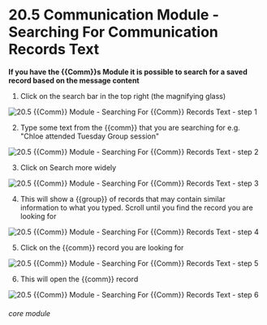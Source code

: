 # 20.5 Communication Module - Searching For Communication Records Text

**If you have the {{Comm}}s Module it is possible to search for a saved record based on the message content**

1. Click on the search bar in the top right (the magnifying glass)

![20.5 {{Comm}} Module - Searching For {{Comm}} Records Text - step 1](20.5_Communication_Module_-_Searching_For_Communication_Records_Text_im_1.png)

2. Type some text from the {{comm}} that you are searching for e.g. &quot;Chloe attended Tuesday Group session&quot;

![20.5 {{Comm}} Module - Searching For {{Comm}} Records Text - step 2](20.5_Communication_Module_-_Searching_For_Communication_Records_Text_im_2.png)

3. Click on Search more widely

![20.5 {{Comm}} Module - Searching For {{Comm}} Records Text - step 3](20.5_Communication_Module_-_Searching_For_Communication_Records_Text_im_3.png)

4. This will show a {{group}} of records that may contain similar information to what you typed. Scroll until you find the record you are looking for

![20.5 {{Comm}} Module - Searching For {{Comm}} Records Text - step 4](20.5_Communication_Module_-_Searching_For_Communication_Records_Text_im_4.png)

5. Click on the {{comm}} record you are looking for

![20.5 {{Comm}} Module - Searching For {{Comm}} Records Text - step 5](20.5_Communication_Module_-_Searching_For_Communication_Records_Text_im_5.png)

6. This will open the {{comm}} record

![20.5 {{Comm}} Module - Searching For {{Comm}} Records Text - step 6](20.5_Communication_Module_-_Searching_For_Communication_Records_Text_im_6.png)


###### core module
